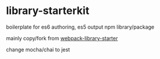 # library-starterkit

boilerplate for es6 authoring, es5 output npm library/package

mainly copy/fork from [webpack-library-starter](https://github.com/krasimir/webpack-library-starter)

change mocha/chai to jest
